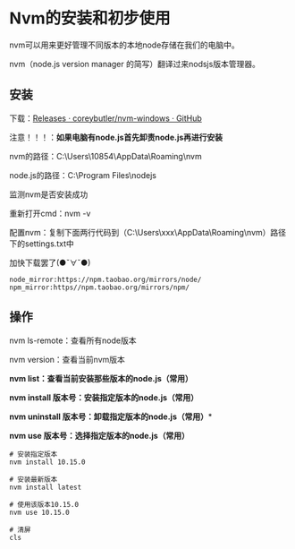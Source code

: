 # Nvm的安装和初步使用

nvm可以用来更好管理不同版本的本地node存储在我们的电脑中。

nvm（node.js version manager 的简写）翻译过来nodsjs版本管理器。

## 安装

下载：[Releases · coreybutler/nvm-windows · GitHub](https://github.com/coreybutler/nvm-windows/releases)



注意！！！：**如果电脑有node.js首先卸责node.js再进行安装**

nvm的路径：C:\Users\10854\AppData\Roaming\nvm

node.js的路径：C:\Program Files\nodejs



监测nvm是否安装成功

重新打开cmd：nvm -v



配置nvm：复制下面两行代码到（C:\Users\xxx\AppData\Roaming\nvm）路径下的settings.txt中

加快下载罢了(●ˇ∀ˇ●)

```
node_mirror:https://npm.taobao.org/mirrors/node/
npm_mirror:https//npm.taobao.org/mirrors/npm/
```



## 操作

nvm ls-remote：查看所有node版本

nvm version：查看当前nvm版本

**nvm list：查看当前安装那些版本的node.js（常用）**

**nvm install 版本号：安装指定版本的node.js（常用）**

**nvm uninstall 版本号：卸载指定版本的node.js（常用）***

**nvm use 版本号：选择指定版本的node.js（常用）**

```
# 安装指定版本
nvm install 10.15.0

# 安装最新版本
nvm install latest

# 使用该版本10.15.0
nvm use 10.15.0

# 清屏
cls
```

